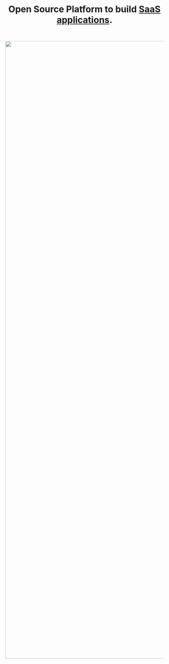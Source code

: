 <h1 align="center">Open Source Platform to build <a href="https://zenflow.app">SaaS applications</a>.</h1><br>

<p align="center">
  <a href="https://zenflow.app">
    <img src="https://zenflow.app/_astro/dark-kanban.51390fd6_vIfr7.webp" srcset="https://zenflow.app/_astro/dark-kanban.51390fd6_1tAM0H.webp 980w, https://zenflow.app/_astro/dark-kanban.51390fd6_htsmY.webp 1960w" loading="eager" alt="Zenflow Application" width="1960" decoding="async">
  </a>
</p>

